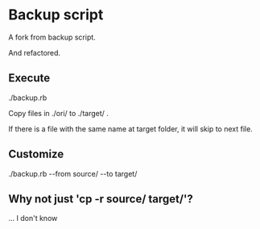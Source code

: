 # Backup script

A fork from backup script.

And refactored.

## Execute

./backup.rb

Copy files in ./ori/ to ./target/ .

If there is a file with the same name at target folder, it will skip to next file.

## Customize

./backup.rb --from source/ --to target/

## Why not just 'cp -r source/ target/'?

... I don't know

